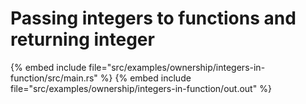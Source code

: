 # Passing integers to functions and returning integer


{% embed include file="src/examples/ownership/integers-in-function/src/main.rs" %}
{% embed include file="src/examples/ownership/integers-in-function/out.out" %}


